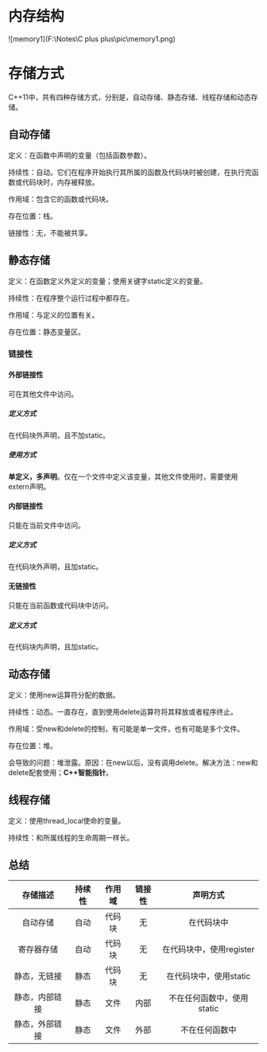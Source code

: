 # 内存结构

![memory1](F:\Notes\C plus plus\pic\memory1.png)

# 存储方式

C++11中，共有四种存储方式，分别是，自动存储、静态存储、线程存储和动态存储。

## 自动存储

定义：在函数中声明的变量（包括函数参数）。

持续性：自动。它们在程序开始执行其所属的函数及代码块时被创建，在执行完函数或代码块时，内存被释放。

作用域：包含它的函数或代码块。

存在位置：栈。

链接性：无，不能被共享。

## 静态存储

定义：在函数定义外定义的变量；使用关键字static定义的变量。

持续性：在程序整个运行过程中都存在。

作用域：与定义的位置有关。

存在位置：静态变量区。

### 链接性

#### 外部链接性

可在其他文件中访问。

##### 定义方式

在代码块外声明，且不加static。

##### 使用方式

**单定义，多声明**。仅在一个文件中定义该变量，其他文件使用时，需要使用extern声明。

#### 内部链接性

只能在当前文件中访问。

##### 定义方式

在代码块外声明，且加static。

#### 无链接性

只能在当前函数或代码块中访问。

##### 定义方式

在代码块内声明，且加static。

## 动态存储

定义：使用new运算符分配的数据。

持续性：动态。一直存在，直到使用delete运算符将其释放或者程序终止。

作用域：受new和delete的控制，有可能是单一文件，也有可能是多个文件。

存在位置：堆。

会导致的问题：堆泄露。原因：在new以后，没有调用delete。解决方法：new和delete配套使用；**C++智能指针**。

## 线程存储

定义：使用thread_local使命的变量。

持续性：和所属线程的生命周期一样长。

## 总结

|    存储描述    | 持续性 | 作用域 | 链接性 |          声明方式          |
| :------------: | :----: | :----: | :----: | :------------------------: |
|    自动存储    |  自动  | 代码块 |   无   |         在代码块中         |
|   寄存器存储   |  自动  | 代码块 |   无   |  在代码块中，使用register  |
|  静态，无链接  |  静态  | 代码块 |   无   |   在代码块中，使用static   |
| 静态，内部链接 |  静态  |  文件  |  内部  | 不在任何函数中，使用static |
| 静态，外部链接 |  静态  |  文件  |  外部  |       不在任何函数中       |

